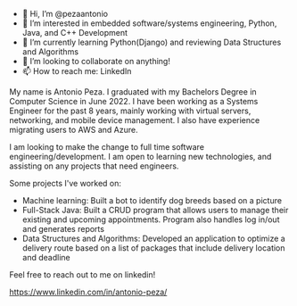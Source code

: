 - 👋 Hi, I’m @pezaantonio
- 👀 I’m interested in embedded software/systems engineering, Python, Java, and C++ Development
- 🌱 I’m currently learning Python(Django) and reviewing Data Structures and Algorithms
- 💞️ I’m looking to collaborate on anything!
- 📫 How to reach me: LinkedIn

<!---
pezaantonio/pezaantonio is a ✨ special ✨ repository because its `README.md` (this file) appears on your GitHub profile.
You can click the Preview link to take a look at your changes.
--->

My name is Antonio Peza. I graduated with my Bachelors Degree in Computer Science in June 2022. I have been working as a Systems Engineer for the past 8 years, mainly working with virtual servers, networking, and mobile device management. I also have experience migrating users to AWS and Azure.

I am looking to make the change to full time software engineering/development. I am open to learning new technologies, and assisting on any projects that need engineers.

Some projects I've worked on:

- Machine learning: Built a bot to identify dog breeds based on a picture
- Full-Stack Java: Built a CRUD program that allows users to manage their existing and upcoming appointments. Program also handles log in/out and generates reports
- Data Structures and Algorithms: Developed an application to optimize a delivery route based on a list of packages that include delivery location and deadline

Feel free to reach out to me on linkedin!

https://www.linkedin.com/in/antonio-peza/
